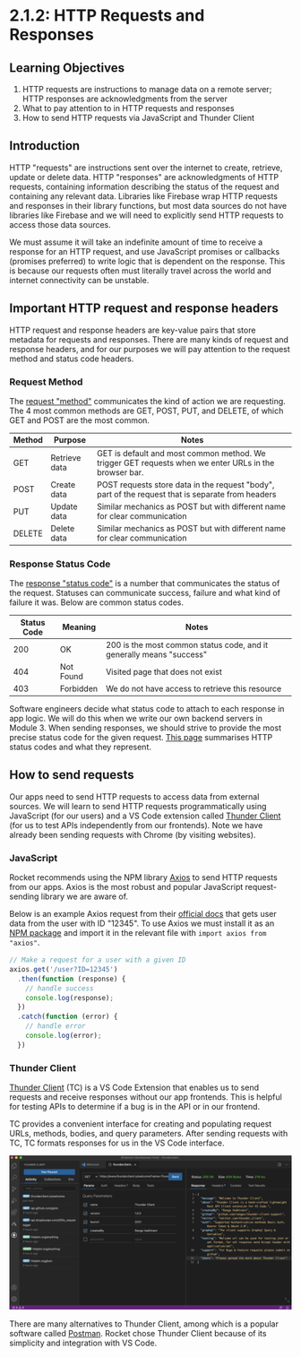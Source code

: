 # 2.1.2: HTTP Requests and Responses

## Learning Objectives

1. HTTP requests are instructions to manage data on a remote server; HTTP responses are acknowledgments from the server
2. What to pay attention to in HTTP requests and responses
3. How to send HTTP requests via JavaScript and Thunder Client

## Introduction

HTTP "requests" are instructions sent over the internet to create, retrieve, update or delete data. HTTP "responses" are acknowledgments of HTTP requests, containing information describing the status of the request and containing any relevant data. Libraries like Firebase wrap HTTP requests and responses in their library functions, but most data sources do not have libraries like Firebase and we will need to explicitly send HTTP requests to access those data sources.

We must assume it will take an indefinite amount of time to receive a response for an HTTP request, and use JavaScript promises or callbacks (promises preferred) to write logic that is dependent on the response. This is because our requests often must literally travel across the world and internet connectivity can be unstable.

## Important HTTP request and response headers

HTTP request and response headers are key-value pairs that store metadata for requests and responses. There are many kinds of request and response headers, and for our purposes we will pay attention to the request method and status code headers.

### Request Method

The <a href="https://developer.mozilla.org/en-US/docs/Web/HTTP/Methods" target="_blank">request "method"</a> communicates the kind of action we are requesting. The 4 most common methods are GET, POST, PUT, and DELETE, of which GET and POST are the most common.&#x20;

| Method | Purpose       | Notes                                                                                                 |
| ------ | ------------- | ----------------------------------------------------------------------------------------------------- |
| GET    | Retrieve data | GET is default and most common method. We trigger GET requests when we enter URLs in the browser bar. |
| POST   | Create data   | POST requests store data in the request "body", part of the request that is separate from headers     |
| PUT    | Update data   | Similar mechanics as POST but with different name for clear communication                             |
| DELETE | Delete data   | Similar mechanics as POST but with different name for clear communication                             |

### Response Status Code

The <a href="https://developer.mozilla.org/en-US/docs/Web/HTTP/Status" target="_blank">response "status code"</a> is a number that communicates the status of the request. Statuses can communicate success, failure and what kind of failure it was. Below are common status codes.

| Status Code | Meaning   | Notes                                                                |
| ----------- | --------- | -------------------------------------------------------------------- |
| 200         | OK        | 200 is the most common status code, and it generally means "success" |
| 404         | Not Found | Visited page that does not exist                                     |
| 403         | Forbidden | We do not have access to retrieve this resource                      |

Software engineers decide what status code to attach to each response in app logic. We will do this when we write our own backend servers in Module 3. When sending responses, we should strive to provide the most precise status code for the given request. <a href="https://www.restapitutorial.com/httpstatuscodes.html" target="_blank">This page</a> summarises HTTP status codes and what they represent.

## How to send requests

Our apps need to send HTTP requests to access data from external sources. We will learn to send HTTP requests programmatically using JavaScript (for our users) and a VS Code extension called <a href="https://www.thunderclient.com/" target="_blank">Thunder Client</a> (for us to test APIs independently from our frontends). Note we have already been sending requests with Chrome (by visiting websites).&#x20;

### JavaScript

Rocket recommends using the NPM library <a href="https://axios-http.com/docs/intro" target="_blank">Axios</a> to send HTTP requests from our apps. Axios is the most robust and popular JavaScript request-sending library we are aware of.&#x20;

Below is an example Axios request from their <a href="https://axios-http.com/docs/example" target="_blank">official docs</a> that gets user data from the user with ID "12345". To use Axios we must install it as an <a href="https://www.npmjs.com/package/axios" target="_blank">NPM package</a> and import it in the relevant file with `import axios from "axios"`.

```javascript
// Make a request for a user with a given ID
axios.get('/user?ID=12345')
  .then(function (response) {
    // handle success
    console.log(response);
  })
  .catch(function (error) {
    // handle error
    console.log(error);
  })
```

### Thunder Client

<a href="https://www.thunderclient.com/" target="_blank">Thunder Client</a> (TC) is a VS Code Extension that enables us to send requests and receive responses without our app frontends. This is helpful for testing APIs to determine if a bug is in the API or in our frontend.

TC provides a convenient interface for creating and populating request URLs, methods, bodies, and query parameters. After sending requests with TC, TC formats responses for us in the VS Code interface.

![Thunder Client provides a convenient interface for testing APIs. Source: Thunder Client](<../../.gitbook/assets/2.1.2 - HTTP Requests and Responses - Thunder Client.png>)

There are many alternatives to Thunder Client, among which is a popular software called <a href="https://www.postman.com/" target="_blank">Postman</a>. Rocket chose Thunder Client because of its simplicity and integration with VS Code.
